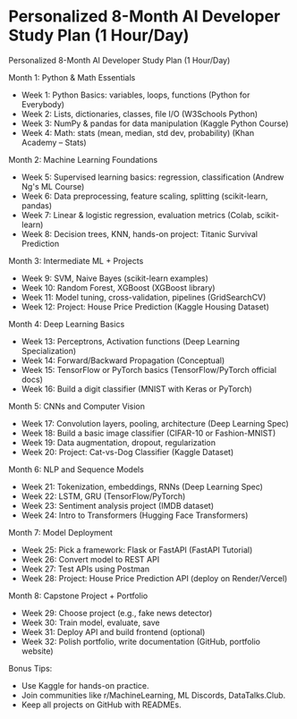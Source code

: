 # Personalized 8-Month AI Developer Study Plan (1 Hour/Day)


Personalized 8-Month AI Developer Study Plan (1 Hour/Day)

Month 1: Python & Math Essentials
- Week 1: Python Basics: variables, loops, functions (Python for Everybody)
- Week 2: Lists, dictionaries, classes, file I/O (W3Schools Python)
- Week 3: NumPy & pandas for data manipulation (Kaggle Python Course)
- Week 4: Math: stats (mean, median, std dev, probability) (Khan Academy – Stats)

Month 2: Machine Learning Foundations
- Week 5: Supervised learning basics: regression, classification (Andrew Ng's ML Course)
- Week 6: Data preprocessing, feature scaling, splitting (scikit-learn, pandas)
- Week 7: Linear & logistic regression, evaluation metrics (Colab, scikit-learn)
- Week 8: Decision trees, KNN, hands-on project: Titanic Survival Prediction

Month 3: Intermediate ML + Projects
- Week 9: SVM, Naive Bayes (scikit-learn examples)
- Week 10: Random Forest, XGBoost (XGBoost library)
- Week 11: Model tuning, cross-validation, pipelines (GridSearchCV)
- Week 12: Project: House Price Prediction (Kaggle Housing Dataset)

Month 4: Deep Learning Basics
- Week 13: Perceptrons, Activation functions (Deep Learning Specialization)
- Week 14: Forward/Backward Propagation (Conceptual)
- Week 15: TensorFlow or PyTorch basics (TensorFlow/PyTorch official docs)
- Week 16: Build a digit classifier (MNIST with Keras or PyTorch)

Month 5: CNNs and Computer Vision
- Week 17: Convolution layers, pooling, architecture (Deep Learning Spec)
- Week 18: Build a basic image classifier (CIFAR-10 or Fashion-MNIST)
- Week 19: Data augmentation, dropout, regularization
- Week 20: Project: Cat-vs-Dog Classifier (Kaggle Dataset)

Month 6: NLP and Sequence Models
- Week 21: Tokenization, embeddings, RNNs (Deep Learning Spec)
- Week 22: LSTM, GRU (TensorFlow/PyTorch)
- Week 23: Sentiment analysis project (IMDB dataset)
- Week 24: Intro to Transformers (Hugging Face Transformers)

Month 7: Model Deployment
- Week 25: Pick a framework: Flask or FastAPI (FastAPI Tutorial)
- Week 26: Convert model to REST API
- Week 27: Test APIs using Postman
- Week 28: Project: House Price Prediction API (deploy on Render/Vercel)

Month 8: Capstone Project + Portfolio
- Week 29: Choose project (e.g., fake news detector)
- Week 30: Train model, evaluate, save
- Week 31: Deploy API and build frontend (optional)
- Week 32: Polish portfolio, write documentation (GitHub, portfolio website)

Bonus Tips:
- Use Kaggle for hands-on practice.
- Join communities like r/MachineLearning, ML Discords, DataTalks.Club.
- Keep all projects on GitHub with READMEs.
